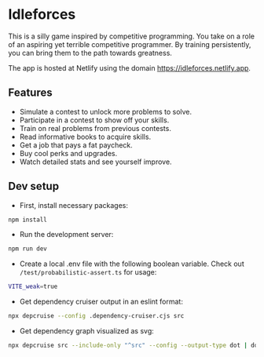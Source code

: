 # Idleforces

This is a silly game inspired by competitive programming. You take on a role of an aspiring yet terrible competitive programmer. By training persistently, you can bring them to the path towards greatness.

The app is hosted at Netlify using the domain <https://idleforces.netlify.app>.

## Features

- Simulate a contest to unlock more problems to solve.
- Participate in a contest to show off your skills.
- Train on real problems from previous contests.
- Read informative books to acquire skills.
- Get a job that pays a fat paycheck.
- Buy cool perks and upgrades.
- Watch detailed stats and see yourself improve.

## Dev setup

- First, install necessary packages:

```bash
npm install
```

- Run the development server:

```bash
npm run dev
```

- Create a local .env file with the following boolean variable. Check out `/test/probabilistic-assert.ts` for usage:

```bash
VITE_weak=true
```

- Get dependency cruiser output in an eslint format:

```bash
npx depcruise --config .dependency-cruiser.cjs src
```

- Get dependency graph visualized as svg:

```bash
npx depcruise src --include-only "^src" --config --output-type dot | dot -T svg > dependency-graph.svg
```

